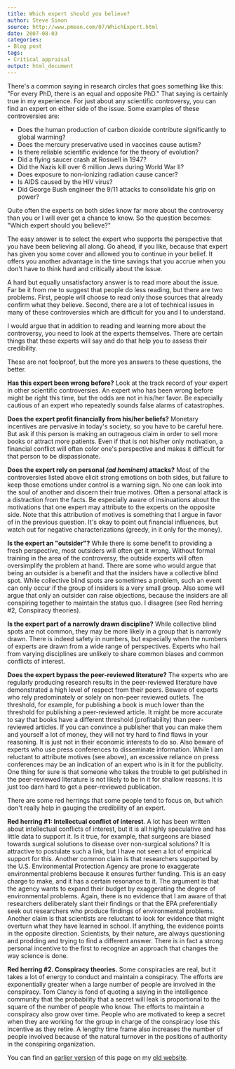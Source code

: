 ```yaml
---
title: Which expert should you believe?
author: Steve Simon
source: http://www.pmean.com/07/WhichExpert.html
date: 2007-08-03
categories:
- Blog post
tags:
- Critical appraisal
output: html_document
---
```


There's a common saying in research circles that goes something like this: "For every PhD, there is an equal and opposite PhD." That saying is certainly true in my experience. For just about any scientific controversy, you can find an expert on either side of the issue. Some examples of these controversies are:

+ Does the human production of carbon dioxide contribute significantly to global warming?
+ Does the mercury preservative used in vaccines cause autism?
+ Is there reliable scientific evidence for the theory of evolution?
+ Did a flying saucer crash at Roswell in 1947?
+ Did the Nazis kill over 6 million Jews during World War II?
+ Does exposure to non-ionizing radiation cause cancer?
+ Is AIDS caused by the HIV virus?
+ Did George Bush engineer the 9/11 attacks to consolidate his grip on power?

Quite often the experts on both sides know far more about the controversy than you or I will ever get a chance to know. So the question becomes: "Which expert should you believe?"

The easy answer is to select the expert who supports the perspective that you have been believing all along. Go ahead, if you like, because that expert has given you some cover and allowed you to continue in your belief. It offers you another advantage in the time savings that you accrue when you don't have to think hard and critically about the issue.

A hard but equally unsatisfactory answer is to read more about the issue. Far be it from me to suggest that people do less reading, but there are two problems. First, people will choose to read only those sources that already confirm what they believe. Second, there are a lot of technical issues in many of these controversies which are difficult for you and I to understand.

I would argue that in addition to reading and learning more about the controversy, you need to look at the experts themselves. There are certain things that these experts will say and do that help you to assess their credibility.

These are not foolproof, but the more yes answers to these questions, the better.

**Has this expert been wrong before?** Look at the track record of your expert in other scientific controversies. An expert who has been wrong before might be right this time, but the odds are not in his/her favor. Be especially cautious of an expert who repeatedly sounds false alarms of catastrophes.

**Does the expert profit financially from his/her beliefs?** Monetary incentives are pervasive in today's society, so you have to be careful here. But ask if this person is making an outrageous claim in order to sell more books or attract more patients. Even if that is not his/her only motivation, a financial conflict will often color one's perspective and makes it difficult for that person to be dispassionate.

**Does the expert rely on personal *(ad hominem)* attacks?** Most of the controversies listed above elicit strong emotions on both sides, but failure to keep those emotions under control is a warning sign. No one can look into the soul of another and discern their true motives. Often a personal attack is a distraction from the facts. Be especially aware of insinuations about the motivations that one expert may attribute to the experts on the opposite side. Note that this attribution of motives is something that I argue in favor of in the previous question. It's okay to point out financial influences, but watch out for negative characterizations (greedy, in it only for the money).

**Is the expert an "outsider"?** While there is some benefit to providing a fresh perspective, most outsiders will often get it wrong. Without formal training in the area of the controversy, the outside experts will often oversimplify the problem at hand. There are some who would argue that being an outsider is a benefit and that the insiders have a collective blind spot. While collective blind spots are sometimes a problem, such an event can only occur if the group of insiders is a very small group. Also some will argue that only an outsider can raise objections, because the insiders are all conspiring together to maintain the status quo. I disagree (see Red herring \#2, Conspiracy theories).

**Is the expert part of a narrowly drawn discipline?** While collective blind spots are not common, they may be more likely in a group that is narrowly drawn. There is indeed safety in numbers, but especially when the numbers of experts are drawn from a wide range of perspectives. Experts who hail from varying disciplines are unlikely to share common biases and common conflicts of interest.

**Does the expert bypass the peer-reviewed literature?** The experts who are regularly producing research results in the peer-reviewed literature have demonstrated a high level of respect from their peers. Beware of experts who rely predominately or solely on non-peer reviewed outlets. The threshold, for example, for publishing a book is much lower than the threshold for publishing a peer-reviewed article. It might be more accurate to say that books have a different threshold (profitability) than peer-reviewed articles. If you can convince a publisher that you can make them and yourself a lot of money, they will not try hard to find flaws in your reasoning. It is just not in their economic interests to do so. Also beware of experts who use press conferences to disseminate information. While I am reluctant to attribute motives (see above), an excessive reliance on press conferences may be an indication of an expert who is in it for the publicity. One thing for sure is that someone who takes the trouble to get published in the peer-reviewed literature is not likely to be in it for shallow reasons. It is just too darn hard to get a peer-reviewed publication.

There are some red herrings that some people tend to focus on, but which don't really help in gauging the credibility of an expert.

**Red herring #1: Intellectual conflict of interest**. A lot has been written about intellectual conflicts of interest, but it is all highly speculative and has little data to support it. Is it true, for example, that surgeons are biased towards surgical solutions to disease over non-surgical solutions? It is attractive to postulate such a link, but I have not seen a lot of empirical support for this. Another common claim is that researchers supported by the U.S. Environmental Protection Agency are prone to exaggerate environmental problems because it ensures further funding. This is an easy charge to make, and it has a certain resonance to it. The argument is that the agency wants to expand their budget by exaggerating the degree of environmental problems. Again, there is no evidence that I am aware of that researchers deliberately slant their findings or that the EPA preferentially seek out researchers who produce findings of environmental problems. Another claim is that scientists are reluctant to look for evidence that might overturn what they have learned in school. If anything, the evidence points in the opposite direction. Scientists, by their nature, are always questioning and prodding and trying to find a different answer. There is in fact a strong personal incentive to the first to recognize an approach that changes the way science is done.

**Red herring #2. Conspiracy theories.** Some conspiracies are real, but it takes a lot of energy to conduct and maintain a conspiracy. The efforts are exponentially greater when a large number of people are involved in the conspiracy. Tom Clancy is fond of quoting a saying in the intelligence community that the probability that a secret will leak is proportional to the square of the number of people who know. The efforts to maintain a conspiracy also grow over time. People who are motivated to keep a secret when they are working for the group in charge of the conspiracy lose this incentive as they retire. A lengthy time frame also increases the number of people involved because of the natural turnover in the positions of authority in the conspiring organization.

You can find an [earlier version][sim1] of this page on my [old website][sim2].

[sim1]: http://www.pmean.com/07/WhichExpert.html
[sim2]: http://www.pmean.com
